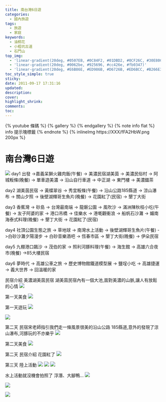 ```yaml
---
title: 南台灣6日遊
categories:
  - 國內旅遊
tags:
  - 旅遊
  - 家庭
keywords:
  - 油桐花
  - 小粗坑古道
  - 石門山
top_img:
  - 'linear-gradient(20deg, #0507EB, #0C84F2, #01DBD2, #0CF26C, #30E80C)'
  - 'linear-gradient(20deg, #0062be, #925696, #cc426e, #fb0347)'
  - 'linear-gradient(20deg, #E6B86E, #ED986B, #D6726B, #ED6BCC, #B266E3)'
toc_style_simple: true
sticky: 
date: 2011-09-17 17:31:16
updated:
description:
cover:
highlight_shrink:
comments:
toc:
---
```


{% youtube 條碼 %}
{% gallery %}
{% endgallery %}
{% note info flat %}
info 提示塊標籤
{% endnote %}
{% inlineImg https://XXX/fFA2HbW.png 200px %}

# 南台灣6日遊

![](https://lh3.googleusercontent.com/-pFftg542-l4/Tn7wL1vVzNI/AAAAAAAABxw/jGCN-olYHc8/S20110919_DSC00215.jpg)
day1 出發 -&gt;嘉義呆獅火雞肉飯(午餐) -&gt; 美濃民宿湖美茵 -&gt; 美濃民俗村 -&gt; 阿城粄條(晚餐) -&gt; 單車遊美濃 -&gt; 沿山自行車道 -&gt; 中正湖 -&gt; 東門樓 -&gt; 美濃鐳茶

day2 湖美茵民宿 -&gt; 黃蝶翠谷 -&gt; 秀宜粄條(午餐) -&gt; 沿山公路185縣道 -&gt; 涼山瀑布 -&gt; 關山夕照 -&gt; 後壁湖輝哥生魚片(晚餐) -&gt; 花園紅了(民宿) -&gt; 墾丁大街

day3 香蕉灣 -&gt; 砂島 -&gt; 台灣最南端 -&gt; 龍磐公園 -&gt; 風吹沙 -&gt; 滿洲陳秋枝小吃(午餐) -&gt; 友子阿婆的家 -&gt; 港口吊橋 -&gt; 佳樂水 -&gt; 港墘觀衝浪 -&gt; 船帆石沙灘 -&gt; 媚南海泰式料理(晚餐) -&gt; 墾丁大街 -&gt; 花園紅了(民宿)

day4 社頂公園生態之旅 -&gt; 草地球 -&gt; 南灣水上活動 -&gt; 後壁湖輝哥生魚片(午餐) -&gt;白砂沙灘夕陽漫步 -&gt; 白砂音樂酒吧 -&gt; 恆春市區 -&gt; 墾丁大街(晚餐) -&gt; 伊朵民宿

day5 九棚港口飆沙 -&gt; 茂伯的家 -&gt; 照利河豚料理(午餐) -&gt; 海生館 -&gt; 高雄六合夜市(晚餐) -&gt;85大樓民宿

day6 夢時代 -&gt; 高雄公車之旅 -&gt; 歷史博物館鐵道模型展 -&gt; 鹽埕小吃 -&gt; 高雄捷運 -&gt; 義大世界 -&gt; 回溫暖的家

民宿介紹 美濃湖美茵民宿
湖美茵民宿內有一個大池,面對美濃的山脈,讓人有放鬆的心情
![](https://lh6.googleusercontent.com/-07flgryw3Jg/Tn724OuzlVI/AAAAAAAAByY/s4leecIwRq4/S20110919_DSC00235.jpg)

第一天美食
![](https://lh3.googleusercontent.com/-B-yqlBIeAfw/Tn7-xnqWb4I/AAAAAAAAByk/neMja0ErKQA/%2525E7%2525B7%2525A8%2525E8%2525BC%2525AF%2525E5%25259C%252596%2525E6%2525AA%252594.jpg)

第一天遊玩
![](https://lh4.googleusercontent.com/--CDHNGR7Jfo/Tn8AzvwKryI/AAAAAAAAByo/mJuKVl0y-Zo/%2525E7%2525B7%2525A8%2525E8%2525BC%2525AF%2525E5%25259C%252596%2525E6%2525AA%2525941.jpg)

![](https://lh4.googleusercontent.com/-rQGbyMcofno/Tn8BsWOr0dI/AAAAAAAABys/SdsPfrs3NV4/%2525E7%2525B7%2525A8%2525E8%2525BC%2525AF%2525E5%25259C%252596%2525E6%2525AA%2525942.jpg)

第二天 民宿宋老師指引我們走一條風景很美的沿山公路 185縣道,意外的發現了涼山瀑布,河豚玩的不亦樂乎
![](https://lh4.googleusercontent.com/-6QRLt-hCUn8/Tn8Fv2KpgQI/AAAAAAAABy0/duTsvQ8TkQw/%2525E7%2525B7%2525A8%2525E8%2525BC%2525AF%2525E5%25259C%252596%2525E6%2525AA%2525943.jpg)

第二天美食
![](https://lh4.googleusercontent.com/-Vhqj6ErT5BU/Tn8Hz-MlEnI/AAAAAAAABy8/psLRteyAwLQ/%2525E7%2525B7%2525A8%2525E8%2525BC%2525AF%2525E5%25259C%252596%2525E6%2525AA%2525944.jpg)

第二天 民宿介紹 花園紅了
![](https://lh3.googleusercontent.com/-oai4MSr11MA/Tn8K_nHJ0yI/AAAAAAAABzE/Uozc8pydsII/%2525E7%2525B7%2525A8%2525E8%2525BC%2525AF%2525E5%25259C%252596%2525E6%2525AA%2525945.jpg)

第三天 陸上活動
![](https://lh3.googleusercontent.com/-cejSqr7osag/Tn8QJj5BbjI/AAAAAAAABzQ/6aN71iu29LM/%2525E7%2525B7%2525A8%2525E8%2525BC%2525AF%2525E5%25259C%252596%2525E6%2525AA%2525946.jpg)
![](https://lh4.googleusercontent.com/-ec-WlSFjR4g/Tn8QIR5fLxI/AAAAAAAABzM/MTun7M6PUY8/%2525E7%2525B7%2525A8%2525E8%2525BC%2525AF%2525E5%25259C%252596%2525E6%2525AA%2525947.jpg)
![](https://lh4.googleusercontent.com/-Mysieu5e_04/Tn8QHcnPO3I/AAAAAAAABzI/rjoQVx-tMLI/%2525E7%2525B7%2525A8%2525E8%2525BC%2525AF%2525E5%25259C%252596%2525E6%2525AA%2525948.jpg)

水上活動就沒機會拍照了 浮潛、大腳鴨...
![](https://lh4.googleusercontent.com/-m2jL5lsb464/Tn8TexaF6cI/AAAAAAAABzU/Z1amVFEYRKw/%2525E7%2525B7%2525A8%2525E8%2525BC%2525AF%2525E5%25259C%252596%2525E6%2525AA%2525949.jpg)

![](https://lh5.googleusercontent.com/-hhD1HRqeRjA/Tn8Vip4LJLI/AAAAAAAABzY/lvwEswID27k/%2525E7%2525B7%2525A8%2525E8%2525BC%2525AF%2525E5%25259C%252596%2525E6%2525AA%25259410.jpg)

![](https://lh6.googleusercontent.com/-8g5n2c2Wx9U/Tn8X0X8h7BI/AAAAAAAABzc/zO3M6kBfOlY/%2525E7%2525B7%2525A8%2525E8%2525BC%2525AF%2525E5%25259C%252596%2525E6%2525AA%25259411.jpg)
